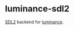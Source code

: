 # luminance-sdl2

<!-- cargo-sync-readme start -->

[SDL2](https://crates.io/crates/sdl2) backend for [luminance](https://crates.io/crates/luminance).

<!-- cargo-sync-readme end -->
